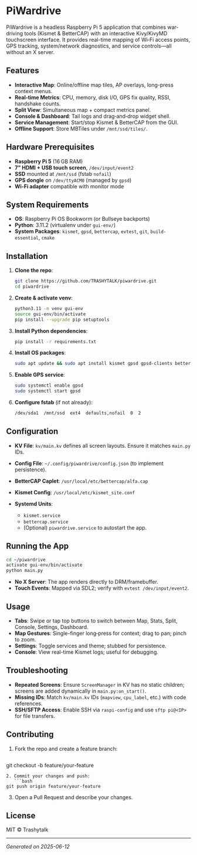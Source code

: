 # PiWardrive

PiWardrive is a headless Raspberry Pi 5 application that combines war-driving tools (Kismet & BetterCAP) with an interactive Kivy/KivyMD touchscreen interface. It provides real-time mapping of Wi‑Fi access points, GPS tracking, system/network diagnostics, and service controls—all without an X server.

## Features

* **Interactive Map**: Online/offline map tiles, AP overlays, long-press context menus.
* **Real‑time Metrics**: CPU, memory, disk I/O, GPS fix quality, RSSI, handshake counts.
* **Split View**: Simultaneous map + compact metrics panel.
* **Console & Dashboard**: Tail logs and drag‑and‑drop widget shell.
* **Service Management**: Start/stop Kismet & BetterCAP from the GUI.
* **Offline Support**: Store MBTiles under `/mnt/ssd/tiles/`.

## Hardware Prerequisites

* **Raspberry Pi 5** (16 GB RAM)
* **7" HDMI + USB touch screen**, `/dev/input/event2`
* **SSD** mounted at `/mnt/ssd` (fstab `nofail`)
* **GPS dongle** on `/dev/ttyACM0` (managed by `gpsd`)
* **Wi‑Fi adapter** compatible with monitor mode

## System Requirements

* **OS**: Raspberry Pi OS Bookworm (or Bullseye backports)
* **Python**: 3.11.2 (virtualenv under `gui-env/`)
* **System Packages**: `kismet`, `gpsd`, `bettercap`, `evtest`, `git`, `build-essential`, `cmake`

## Installation

1. **Clone the repo**:

   ```bash
   git clone https://github.com/TRASHYTALK/piwardrive.git
   cd piwardrive
   ```

2. **Create & activate venv**:

   ```bash
   python3.11 -m venv gui-env
   source gui-env/bin/activate
   pip install --upgrade pip setuptools
   ```

3. **Install Python dependencies**:

   ```bash
   pip install -r requirements.txt
   ```

4. **Install OS packages**:

   ```bash
   sudo apt update && sudo apt install kismet gpsd gpsd-clients bettercap evtest git build-essential cmake
   ```

5. **Enable GPS service**:

   ```bash
   sudo systemctl enable gpsd
   sudo systemctl start gpsd
   ```

6. **Configure fstab** (if not already):

   ```bash
   /dev/sda1  /mnt/ssd  ext4  defaults,nofail  0  2
   ```

## Configuration

* **KV File**: `kv/main.kv` defines all screen layouts. Ensure it matches `main.py` IDs.
* **Config File**: `~/.config/piwardrive/config.json` (to implement persistence).
* **BetterCAP Caplet**: `/usr/local/etc/bettercap/alfa.cap`
* **Kismet Config**: `/usr/local/etc/kismet_site.conf`
* **Systemd Units**:

  * `kismet.service`
  * `bettercap.service`
  * (Optional) `piwardrive.service` to autostart the app.

## Running the App

```bash
cd ~/piwardrive
activate gui-env/bin/activate
python main.py
```

* **No X Server**: The app renders directly to DRM/framebuffer.
* **Touch Events**: Mapped via SDL2; verify with `evtest /dev/input/event2`.

## Usage

* **Tabs**: Swipe or tap top buttons to switch between Map, Stats, Split, Console, Settings, Dashboard.
* **Map Gestures**: Single-finger long‑press for context; drag to pan; pinch to zoom.
* **Settings**: Toggle services and theme; stubbed for persistence.
* **Console**: View real-time Kismet logs; useful for debugging.

## Troubleshooting

* **Repeated Screens**: Ensure `ScreenManager` in KV has no static children; screens are added dynamically in `main.py:on_start()`.
* **Missing IDs**: Match `kv/main.kv` IDs (`mapview`, `cpu_label`, etc.) with code references.
* **SSH/SFTP Access**: Enable SSH via `raspi-config` and use `sftp pi@<IP>` for file transfers.

## Contributing

1. Fork the repo and create a feature branch:

   ```bash
   ```

git checkout -b feature/your-feature

````
2. Commit your changes and push:
   ```bash
git push origin feature/your-feature
````

3. Open a Pull Request and describe your changes.

## License

MIT © Trashytalk

---

*Generated on 2025-06-12*
